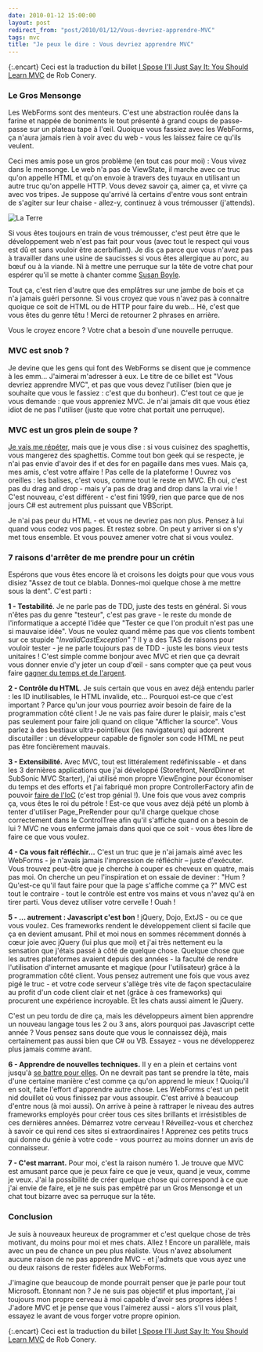 ```yaml
---
date: 2010-01-12 15:00:00
layout: post
redirect_from: "post/2010/01/12/Vous-devriez-apprendre-MVC"
tags: mvc
title: "Je peux le dire : Vous devriez apprendre MVC"
---
```


{:.encart}
Ceci est la traduction du billet [I Spose I'll Just Say It: You Should Learn MVC](http://blog.wekeroad.com/2009/04/22/i-spose-ill-just-say-it-you-should-learn-mvc) de Rob
Conery.

### Le Gros Mensonge

Les WebForms sont des menteurs. C'est une abstraction roulée dans la farine
et nappée de boniments le tout présenté à grand coups de passe-passe sur un
plateau tape à l'œil. Quoique vous fassiez avec les WebForms, ça n'aura jamais
rien à voir avec du web - vous les laissez faire ce qu'ils veulent.

Ceci mes amis pose un gros problème (en tout cas pour moi) : Vous vivez
dans le mensonge. Le web n'a pas de ViewState, il marche avec ce truc qu'on
appelle HTML et qu'on envoie à travers des tuyaux en utilisant un autre truc
qu'on appelle HTTP. Vous devez savoir ça, aimer ça, et vivre ça avec vos
tripes. Je suppose qu'arrivé là certains d'entre vous sont entrain de s'agiter
sur leur chaise - allez-y, continuez à vous trémousser (j'attends).

![La Terre](http://blog.wekeroad.com/wp-content/uploads/2009/04/world-thumb.jpg)

Si vous êtes toujours en train de vous trémousser, c'est peut être que le
développement web n'est pas fait pour vous (avec tout le respect qui vous est
dû et sans vouloir être acerbifiant). Je dis ça parce que vous n'avez pas à
travailler dans une usine de saucisses si vous êtes allergique au porc, au bœuf
ou à la viande. Ni à mettre une perruque sur la tête de votre chat pour espérer
qu'il se mette à chanter comme [Susan Boyle](http://www.youtube.com/watch?v=RxPZh4AnWyk).

Tout ça, c'est rien d'autre que des emplâtres sur une jambe de bois et ça
n'a jamais guéri personne. Si vous croyez que vous n'avez pas à connaitre
quoique ce soit de HTML ou de HTTP pour faire du web... Hé, c'est que vous êtes
du genre têtu ! Merci de retourner 2 phrases en arrière.

Vous le croyez encore ? Votre chat a besoin d'une nouvelle
perruque.

### MVC est snob ?

Je devine que les gens qui font des  WebForms se disent que je commence
à les emm... J'aimerai m'adresser à eux. Le titre de ce billet est "Vous
devriez apprendre MVC", et pas que vous devez l'utiliser (bien que je souhaite
que vous le fassiez : c'est que du bonheur). C'est tout ce que je vous
demande : que vous appreniez MVC. Je n'ai jamais dit que vous étiez idiot
de ne pas l'utiliser (juste que votre chat portait une perruque).

### MVC est un gros plein de soupe ?

[Je vais me répéter](http://blog.wekeroad.com/blog/asp-net-mvc-avoiding-tag-soup/), mais que je vous dise : si vous
cuisinez des spaghettis, vous mangerez  des spaghettis. Comme tout bon
geek qui se respecte, je n'ai pas envie d'avoir des if et des for en pagaille
dans mes vues. Mais ça, mes amis, c'est votre affaire ! Pas celle de la
plateforme ! Ouvrez vos oreilles : les balises, c'est vous, comme
tout le reste en MVC. Eh oui, c'est pas du drag and drop - mais y'a pas de drag
and drop dans la vrai vie ! C'est nouveau, c'est différent - c'est fini
1999, rien que parce que de nos jours C# est autrement plus puissant que
VBScript.

Je n'ai pas peur du HTML - et vous ne devriez pas non plus. Pensez à lui
quand vous codez vos pages. Et restez sobre. On peut y arriver si on s'y met
tous ensemble. Et vous pouvez amener votre chat si vous voulez.

### 7 raisons d'arrêter de me prendre pour un crétin

Espérons que vous êtes encore là et croisons les doigts pour que vous vous
disiez "Assez de tout ce blabla. Donnes-moi quelque chose à me mettre sous la
dent". C'est parti :

**1 - Testabilité**. Je ne parle pas de TDD, juste des tests en
général. Si vous n'êtes pas du genre "testeur", c'est pas grave - le reste du
monde de l'informatique a accepté l'idée que "Tester ce que l'on produit n'est
pas une si mauvaise idée". Vous ne voulez quand même pas que vos clients
tombent sur ce stupide "*InvalidCastException*" ? Il y a des TAS de raisons
pour vouloir tester - je ne parle toujours pas de TDD - juste les bons vieux
tests unitaires ! C'est simple comme bonjour avec MVC et rien que ça
devrait vous donner envie d'y jeter un coup d'œil - sans compter que ça peut
vous faire [gagner
du temps et de l'argent](http://blog.wekeroad.com/kona/kona-2/).

**2 - Contrôle du HTML**. Je suis certain que vous en avez déjà
entendu parler : les ID inutilisables, le HTML invalide, etc... Pourquoi
est-ce que c'est important ? Parce qu'un jour vous pourriez avoir besoin
de faire de la programmation côté client ! Je ne vais pas faire durer le
plaisir, mais c'est pas seulement pour faire joli quand on clique "Afficher la
source". Vous parlez à des bestiaux ultra-pointilleux (les navigateurs) qui
adorent discutailler : un développeur capable de fignoler son code HTML ne
peut pas être foncièrement mauvais.

**3 - Extensibilité.** Avec MVC, tout est littéralement
redéfinissable - et dans les 3 dernières applications que j'ai développé
(Storefront, NerdDinner et SubSonic MVC Starter), j'ai utilisé mon propre
ViewEngine pour économiser du temps et des efforts et j'ai fabriqué mon propre
ControllerFactory afin de pouvoir [faire de
l'IoC](http://www.asp.net/learn/mvc-videos/video-366.aspx) (c'est trop génial !). Une fois que vous avez compris ça, vous êtes
le roi du pétrole ! Est-ce que vous avez déjà pété un plomb à tenter
d'utiliser Page_PreRender pour qu'il charge quelque chose correctement dans le
ControlTree afin qu'il s'affiche quand on a besoin de lui ? MVC ne vous
enferme jamais dans quoi que ce soit - vous êtes libre de faire ce que vous
voulez.

**4 - Ca vous fait réfléchir...** C'est un truc que je n'ai
jamais aimé avec les WebForms - je n'avais jamais l'impression de réfléchir –
juste d'exécuter. Vous trouvez peut-être que je cherche à couper es cheveux en
quatre, mais pas moi. On cherche un peu l'inspiration et on essaie de
deviner : "Hum ? Qu'est-ce qu'il faut faire pour que la page
s'affiche comme ça ?" MVC est tout le contraire - tout le contrôle est entre
vos mains et vous n'avez qu'à en tirer parti. Vous devez utiliser votre
cervelle ! Ouah !

**5 - ... autrement : Javascript c'est bon** !
jQuery, Dojo, ExtJS - ou ce que vous voulez.  Ces frameworks rendent le
développement client si facile que ça en devient amusant. Phil et moi nous en
sommes récemment donnés à cœur joie avec jQuery (lui plus que moi) et j'ai très
nettement eu la sensation que j'étais passé à côté de quelque chose. Quelque
chose que les autres plateformes avaient depuis des années - la faculté de
rendre l'utilisation d'internet amusante et magique (pour l'utilisateur) grâce
à la programmation côté client. Vous pensez autrement une fois que vous avez
pigé le truc - et votre code serveur s'allège très vite de façon spectaculaire
au profit d'un code client clair et net (grâce à ces frameworks) qui procurent
une expérience incroyable. Et les chats aussi aiment le jQuery.

C'est un peu tordu de dire ça, mais les développeurs aiment bien apprendre
un nouveau langage tous les 2 ou 3 ans, alors pourquoi pas Javascript cette
année ? Vous pensez sans doute que vous le connaissez déjà, mais
certainement pas aussi bien que C# ou VB. Essayez - vous ne développerez plus
jamais comme avant.

**6 - Apprendre de nouvelles techniques.** Il y en a plein et
certains vont jusqu'à [se battre pour elles](http://stephenwalther.com/blog/archive/2009/04/08/test-after-development-is-not-test-driven-development.aspx). On ne devrait pas tant se prendre la
tête, mais d'une certaine manière c'est comme ça qu'on apprend le mieux !
Quoiqu'il en soit, faite l'effort d'apprendre autre chose. Les WebForms c'est
un petit nid douillet où vous finissez par vous assoupir. C'est arrivé à
beaucoup d'entre nous (à moi aussi). On arrive à peine à rattraper le niveau
des autres frameworks employés pour créer tous ces sites brillants et
irrésistibles de ces dernières années. Démarrez votre cerveau !
Réveillez-vous et cherchez à savoir ce qui rend ces sites si
extraordinaires ! Apprenez ces petits trucs qui donne du génie à votre
code - vous pourrez au moins donner un avis de connaisseur.

**7 - C'est marrant.** Pour moi, c'est la raison numéro 1. Je
trouve que MVC est amusant parce que je peux faire ce que je veux, quand je
veux, comme je veux. J'ai la possibilité de créer quelque chose qui correspond
à ce que j'ai envie de faire, et je ne suis pas empêtré par un Gros Mensonge et
un chat tout bizarre avec sa perruque sur la tête.

### Conclusion

Je suis à nouveaux heureux de programmer et c'est quelque chose de très
motivant, du moins pour moi et mes chats. Allez ! Encore un parallèle,
mais avec un peu de chance un peu plus réaliste. Vous n'avez absolument aucune
raison de ne pas apprendre MVC - et j'admets  que vous ayez une ou deux
raisons de rester fidèles aux WebForms.

J'imagine que beaucoup de monde pourrait penser que je parle pour tout
Microsoft. Etonnant non ? Je ne suis pas objectif et plus important, j'ai
toujours mon propre cerveau à moi capable d'avoir ses propres idées !
J'adore MVC et je pense que vous l'aimerez aussi - alors s'il vous plait,
essayez le avant de vous forger votre propre opinion.

{:.encart}
Ceci est la traduction du billet [I Spose I'll Just Say It: You Should Learn MVC](http://blog.wekeroad.com/2009/04/22/i-spose-ill-just-say-it-you-should-learn-mvc) de Rob
Conery.
